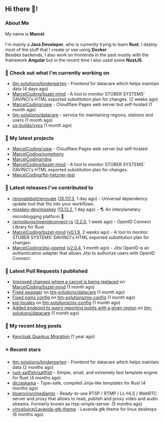 ## Hi there 👋!




### About Me

My name is **Marcel**.
<br><br>
I'm mainly a **Java Developer**, who is currently trying to learn **Rust**. I deploy most of the stuff that I create or use using **Docker**.
<br>
Besides backends, I also work on frontends in the past mostly with the framework **Angular** but in the recent time I also used some **NuxtJS**. 



### 👷 Check out what I'm currently working on

- [tlm-solutions/kindergarten](https://github.com/tlm-solutions/kindergarten) - Frontend for datacare which helps maintain data  (4 days ago)
- [MarcelCoding/bszet-mind](https://github.com/MarcelCoding/bszet-mind) - A tool to monitor STÜBER SYSTEMS&#39; DAVINCI&#39;s HTML exported substitution plan for changes. (2 weeks ago)
- [MarcelCoding/view](https://github.com/MarcelCoding/view) - Cloudflare Pages web server but self-hosted (1 month ago)
- [tlm-solutions/datacare](https://github.com/tlm-solutions/datacare) - service for maintaining regions, stations and users (1 month ago)
- [os-builds/vyos](https://github.com/os-builds/vyos) (1 month ago)

### 🌱 My latest projects

- [MarcelCoding/view](https://github.com/MarcelCoding/view) - Cloudflare Pages web server but self-hosted
- [MarcelCoding/symphony](https://github.com/MarcelCoding/symphony)
- [MarcelCoding/rdns](https://github.com/MarcelCoding/rdns)
- [MarcelCoding/bszet-mind](https://github.com/MarcelCoding/bszet-mind) - A tool to monitor STÜBER SYSTEMS&#39; DAVINCI&#39;s HTML exported substitution plan for changes.
- [MarcelCoding/ftp-hetzner-test](https://github.com/MarcelCoding/ftp-hetzner-test)

### 🔭 Latest releases I've contributed to

- [renovatebot/renovate](https://github.com/renovatebot/renovate) ([35.117.3](https://github.com/renovatebot/renovate/releases/tag/35.117.3), 1 day ago) - Universal dependency update tool that fits into your workflows.
- [misskey-dev/misskey](https://github.com/misskey-dev/misskey) ([13.13.2](https://github.com/misskey-dev/misskey/releases/tag/13.13.2), 1 day ago) - 🌎 An interplanetary microblogging platform 🚀
- [ramosbugs/openidconnect-rs](https://github.com/ramosbugs/openidconnect-rs) ([3.2.0](https://github.com/ramosbugs/openidconnect-rs/releases/tag/3.2.0), 1 week ago) - OpenID Connect Library for Rust
- [MarcelCoding/bszet-mind](https://github.com/MarcelCoding/bszet-mind) ([v0.1.9](https://github.com/MarcelCoding/bszet-mind/releases/tag/v0.1.9), 2 weeks ago) - A tool to monitor STÜBER SYSTEMS&#39; DAVINCI&#39;s HTML exported substitution plan for changes.
- [MarcelCoding/jitsi-openid](https://github.com/MarcelCoding/jitsi-openid) ([v2.0.4](https://github.com/MarcelCoding/jitsi-openid/releases/tag/v2.0.4), 1 month ago) - Jitsi OpenID is an authentication adapter that allows Jitsi to authorize users with OpenID Connect.

### 🔨 Latest Pull Requests I published

- [Improved changes where a cancel is being replaced](https://github.com/MarcelCoding/bszet-mind/pull/16) on [MarcelCoding/bszet-mind](https://github.com/MarcelCoding/bszet-mind) (1 month ago)
- [Fixed swagger](https://github.com/tlm-solutions/datacare/pull/28) on [tlm-solutions/datacare](https://github.com/tlm-solutions/datacare) (1 month ago)
- [Fixed nginx config](https://github.com/tlm-solutions/nix-config/pull/16) on [tlm-solutions/nix-config](https://github.com/tlm-solutions/nix-config) (1 month ago)
- [kid-locales](https://github.com/tlm-solutions/nix-config/pull/15) on [tlm-solutions/nix-config](https://github.com/tlm-solutions/nix-config) (1 month ago)
- [Added endpoint to query reporting points with a given region](https://github.com/tlm-solutions/datacare/pull/26) on [tlm-solutions/datacare](https://github.com/tlm-solutions/datacare) (1 month ago)

### 📜 My recent blog posts

- [Keycloak Quarkus Migration](https://m4rc3l.de/blog/keycloak-quarkus-migration) (1 year ago)

### ⭐ Recent stars

- [tlm-solutions/kindergarten](https://github.com/tlm-solutions/kindergarten) - Frontend for datacare which helps maintain data  (2 months ago)
- [rust-sailfish/sailfish](https://github.com/rust-sailfish/sailfish) - Simple, small, and extremely fast template engine for Rust (4 months ago)
- [djc/askama](https://github.com/djc/askama) - Type-safe, compiled Jinja-like templates for Rust (4 months ago)
- [bluenviron/mediamtx](https://github.com/bluenviron/mediamtx) - Ready-to-use RTSP / RTMP / LL-HLS / WebRTC server and proxy that allows to read, publish and proxy video and audio streams. Formerly known as rtsp-simple-server. (5 months ago)
- [vinceliuice/Lavanda-gtk-theme](https://github.com/vinceliuice/Lavanda-gtk-theme) - Lavanda gtk theme for linux desktops (6 months ago)
